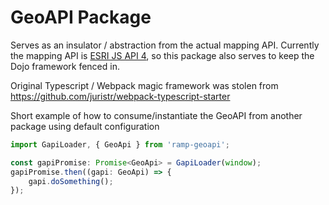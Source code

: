 # GeoAPI Package

Serves as an insulator / abstraction from the actual mapping API.
Currently the mapping API is [ESRI JS API 4](https://developers.arcgis.com/javascript/index.html), so this package also serves to keep the Dojo framework fenced in.

Original Typescript / Webpack magic framework was stolen from https://github.com/juristr/webpack-typescript-starter

Short example of how to consume/instantiate the GeoAPI from another package using default configuration

```ts
import GapiLoader, { GeoApi } from 'ramp-geoapi';

const gapiPromise: Promise<GeoApi> = GapiLoader(window);
gapiPromise.then((gapi: GeoApi) => {
    gapi.doSomething();
});
```
